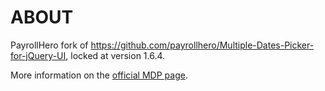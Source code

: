 # ABOUT

PayrollHero fork of https://github.com/payrollhero/Multiple-Dates-Picker-for-jQuery-UI, locked at version 1.6.4.

More information on the [official MDP page](http://multidatespickr.sf.net).
